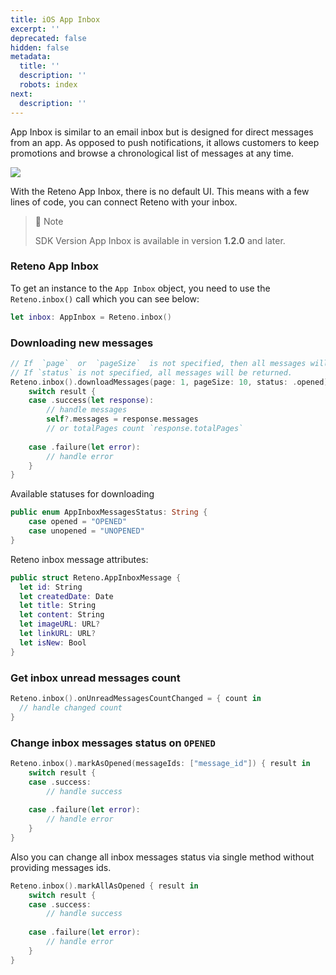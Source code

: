 ```yaml
---
title: iOS App Inbox
excerpt: ''
deprecated: false
hidden: false
metadata:
  title: ''
  description: ''
  robots: index
next:
  description: ''
---
```

App Inbox is similar to an email inbox but is designed for direct messages from an app. As opposed to push notifications, it allows customers to keep promotions and browse a chronological list of messages at any time.

<Image align="center" width="smart" src="https://files.readme.io/3c083e1-Frame_2483.png" />

With the Reteno App Inbox, there is no default UI. This means with a few lines of code, you can connect Reteno with your inbox.

> 📘 Note
>
> SDK Version App Inbox is available in version **1.2.0** and later.

### Reteno App Inbox

To get an instance to the `App Inbox` object, you need to use the `Reteno.inbox()` call which you can see below:

```swift
let inbox: AppInbox = Reteno.inbox()
```

### Downloading new messages

```swift
// If  `page`  or  `pageSize`  is not specified, then all messages will be returned
// If `status` is not specified, all messages will be returned. 
Reteno.inbox().downloadMessages(page: 1, pageSize: 10, status: .opened) { [weak self] result in
    switch result {
    case .success(let response):
        // handle messages
        self?.messages = response.messages
        // or totalPages count `response.totalPages`
                
    case .failure(let error):
        // handle error
    }
}
```

Available statuses for downloading

```swift
public enum AppInboxMessagesStatus: String {
    case opened = "OPENED"
    case unopened = "UNOPENED"
}
```

Reteno inbox message attributes:

```swift
public struct Reteno.AppInboxMessage {
  let id: String
  let createdDate: Date
  let title: String
  let content: String
  let imageURL: URL?
  let linkURL: URL?
  let isNew: Bool
}
```

### Get inbox unread messages count

```swift
Reteno.inbox().onUnreadMessagesCountChanged = { count in
  // handle changed count
}
```

### Change inbox messages status on `OPENED`

```swift
Reteno.inbox().markAsOpened(messageIds: ["message_id"]) { result in
    switch result {
    case .success:
        // handle success
                
    case .failure(let error):
        // handle error
    }
}
```

Also you can change all inbox messages status via single method without providing messages ids.

```swift
Reteno.inbox().markAllAsOpened { result in
    switch result {
    case .success:
        // handle success
                
    case .failure(let error):
        // handle error
    }
}
```
